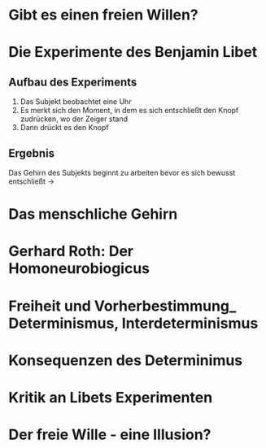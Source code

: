# Gibt es einen freien Willen?

# Die Experimente des Benjamin Libet
## Aufbau des Experiments
1. Das Subjekt beobachtet eine Uhr
2. Es merkt sich den Moment, in dem es sich entschließt den Knopf zudrücken, wo der Zeiger stand
3. Dann drückt es den Knopf
## Ergebnis
Das Gehirn des Subjekts beginnt zu arbeiten bevor es sich bewusst entschließt -> 
# Das menschliche Gehirn

# Gerhard Roth: Der Homoneurobiogicus


# Freiheit und Vorherbestimmung_ Determinismus, Interdeterminismus

# Konsequenzen des Determinimus

# Kritik an Libets Experimenten

# Der freie Wille - eine Illusion?
